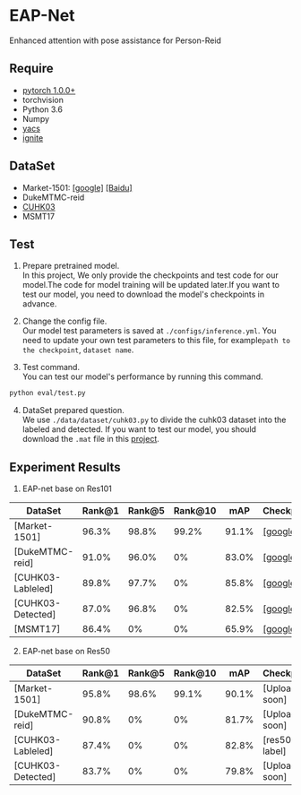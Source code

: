 # EAP-Net
Enhanced attention with pose assistance for Person-Reid

## Require
- [pytorch 1.0.0+](https://pytorch.org/)
- torchvision
- Python 3.6
- Numpy
- [yacs](https://github.com/rbgirshick/yacs)
- [ignite](https://pypi.org/project/pytorch-ignite/)

## DataSet
- Market-1501: [[google]](https://drive.google.com/file/d/0B8-rUzbwVRk0c054eEozWG9COHM/view) [[Baidu]](https://pan.baidu.com/s/1ntIi2Op)
- DukeMTMC-reid
- [CUHK03](http://www.ee.cuhk.edu.hk/~xgwang/CUHK_identification.html)
- MSMT17

## Test

1. Prepare pretrained model.  
  In this project, We only provide the checkpoints and test code for our model.The code for model training will be updated later.If you want to test our model, you need to download the model's checkpoints in advance.

2. Change the config file.  
  Our model test parameters is saved at  `./configs/inference.yml`. You need to update your own test parameters to this file, for example`path to the checkpoint`, `dataset name`.

3. Test command.  
  You can test our model's performance by running this command.
  ```bash
  python eval/test.py
  ```

4. DataSet prepared question.  
  We use `./data/dataset/cuhk03.py` to divide the cuhk03 dataset into the labeled and detected. If you want to test our model, you should download the `.mat` file in this [project](https://github.com/zhunzhong07/person-re-ranking/tree/master/evaluation/data/CUHK03).

## Experiment Results
1. EAP-net base on Res101

|DataSet | Rank@1 | Rank@5 | Rank@10 | mAP| Checkpoint|
| -------- | ----- | ----- | ----- | ---- | ---- |
| [Market-1501] | 96.3% | 98.8% | 99.2% | 91.1% |  [[google]](https://drive.google.com/file/d/1KdOO0Onp20tJhRgtGBvHF6B60iqAfBzh/view?usp=sharing) |
| [DukeMTMC-reid] | 91.0% | 96.0% | 0% | 83.0% | [[google]](https://drive.google.com/file/d/1Qc-QTtj_1c8dyZ6jUK0JWIVZ9U9VcXh9/view?usp=sharing) |
| [CUHK03-Lableled] | 89.8% | 97.7% | 0% | 85.8% | [[google]](https://drive.google.com/file/d/1FY3FKA8E-GWwrzJdFb-7Pqv0ZRnRXuGS/view?usp=sharing) |
| [CUHK03-Detected] | 87.0% | 96.8% | 0% | 82.5% | [[google]](https://drive.google.com/file/d/14cc1FQs4aYbb3e16j3Q2I-kHh_yjg7pY/view?usp=sharing) |
| [MSMT17] | 86.4% | 0% | 0% | 65.9% | [[google]](https://drive.google.com/file/d/192JxOptm8wz2OJxjxmUK8DXFMLQ5MIE7/view?usp=sharing) |

2. EAP-net base on Res50

|DataSet | Rank@1 | Rank@5 | Rank@10 | mAP| Checkpoint|
| -------- | ----- | ----- | ----- | ---- | ---- |
| [Market-1501] | 95.8% | 98.6% | 99.1% | 90.1% |  [Uploading soon] |
| [DukeMTMC-reid] | 90.8% | 0% | 0% | 81.7% | [Uploading soon] |
| [CUHK03-Lableled] | 87.4% | 0% | 0% | 82.8% | [res50-label] |
| [CUHK03-Detected] | 83.7% | 0% | 0% | 79.8% | [Uploading soon] |

